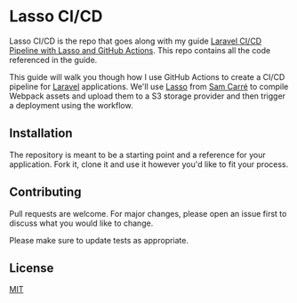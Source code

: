 # Lasso CI/CD

Lasso CI/CD is the repo that goes along with my guide [Laravel CI/CD Pipeline with Lasso and GitHub Actions](https://lasso-ci-cd.alexjustesen.com/). This repo contains all the code referenced in the guide.

This guide will walk you though how I use GitHub Actions to create a CI/CD pipeline for [Laravel](https://laravel.com) applications. We'll use [Lasso](https://getlasso.dev) from [Sam Carré](https://github.com/Sammyjo20) to compile Webpack assets and upload them to a S3 storage provider and then trigger a deployment using the workflow.

## Installation

The repository is meant to be a starting point and a reference for your application. Fork it, clone it and use it however you'd like to fit your process.

## Contributing
Pull requests are welcome. For major changes, please open an issue first to discuss what you would like to change.

Please make sure to update tests as appropriate.

## License
[MIT](https://choosealicense.com/licenses/mit/)

